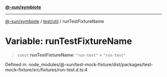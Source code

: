 [**@-xun/symbiote**](../../../README.md)

***

[@-xun/symbiote](../../../README.md) / [test/util](../README.md) / runTestFixtureName

# Variable: runTestFixtureName

> `const` **runTestFixtureName**: `"run-test"` = `"run-test"`

Defined in: node\_modules/@-xun/test-mock-fixture/dist/packages/test-mock-fixture/src/fixtures/run-test.d.ts:4
